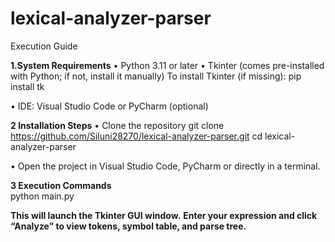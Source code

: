 # lexical-analyzer-parser

Execution Guide 

**1.System Requirements**
• Python 3.11 or later 
• Tkinter (comes pre-installed with Python; if not, install it manually) 
        To install Tkinter (if missing): 
                     pip install tk 

• IDE: Visual Studio Code or PyCharm (optional) 

**2 Installation Steps**
• Clone the repository 
git clone https://github.com/Siluni28270/lexical-analyzer-parser.git 
cd lexical-analyzer-parser 
 
• Open the project in Visual Studio Code, PyCharm or directly in a terminal. 

**3 Execution Commands**      
    python main.py 

**This will launch the Tkinter GUI window.**
**Enter your expression and click “Analyze” to view tokens, symbol table, and parse tree.**
